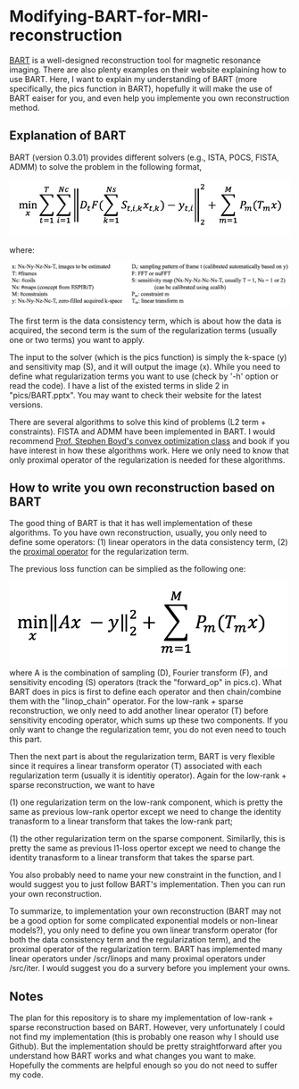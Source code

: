 # Modifying-BART-for-MRI-reconstruction

[BART](https://mrirecon.github.io/bart/) is a well-designed reconstruction tool for magnetic resonance imaging. There are also plenty examples on their website explaining how to use BART. Here, I want to explain my understanding of BART (more specifically, the pics function in BART), hopefully it will make the use of BART eaiser for you, and even help you implemente you own reconstruction method. 



## Explanation of BART
BART (version 0.3.01) provides different solvers (e.g., ISTA, POCS, FISTA, ADMM) to solve the problem in the following format,

<div align="left">
  <img = src="pics/fig1.png" width=“50px” />
</div>

where:
<div align="left">
  <img = src="pics/fig3.png" width=“50px” />
</div>

The first term is the data consistency term, which is about how the data is acquired, the second term is the sum of the regularization terms (usually one or two terms) you want to apply. 

The input to the solver (which is the pics function) is simply the k-space (y) and sensitivity map (S), and it will output the image (x). While you need to define what regularization terms you want to use (check by '-h' option or read the code). I have a list of the existed terms in slide 2 in "pics/BART.pptx". You may want to check their website for the latest versions.

There are several algorithms to solve this kind of problems (L2 term + constraints). FISTA and ADMM have been implemented in BART. I would recommend [Prof. Stephen Boyd's convex optimization class](http://web.stanford.edu/class/ee364a/) and book if you have interest in how these algorithms work. Here we only need to know that only proximal operator of the regularization is needed for these algorithms.

## How to write you own reconstruction based on BART
The good thing of BART is that it has well implementation of these algorithms. To you have own reconstruction, usually, you only need to define some operators: (1) linear operators in the data consistency term, (2) the [proximal operator](https://en.wikipedia.org/wiki/Proximal_operator) for the regularization term. 

The previous loss function can be simplied as the following one:
<div align="left">
  <img = src="pics/fig2.png" width=“50px” />
</div>
where A is the combination of sampling (D), Fourier transform (F), and sensitivity encoding (S) operators (track the "forward_op" in pics.c). What BART does in pics is first to define each operator and then chain/combine them with the "linop_chain" operator. For the low-rank + sparse reconstruction, we only need to add another linear operator (T) before sensitivity encoding operator, which sums up these two components. If you only want to change the regularization temr, you do not even need to touch this part. 

Then the next part is about the regularization term, BART is very flexible since it requires a linear transform operator (T) associated with each regularization term (usually it is identitiy operator). Again for the low-rank + sparse reconstruction, we want to have 

(1) one regularization term on the low-rank component, which is pretty the same as previous low-rank opertor except we need to change the identity tranasform to a linear transform that takes the low-rank part;

(1) the other regularization term on the sparse component. Similarlly, this is pretty the same as previous l1-loss opertor except we need to change the identity tranasform to a linear transform that takes the sparse part.

You also probably need to name your new constraint in the function, and I would suggest you to just follow BART's implementation. Then you can run your own reconstruction. 

To summarize, to implementation your own reconstruction (BART may not be a good option for some complicated exponential models or non-linear models?), you only need to define you own linear transform operator (for both the data consistency term and the regularization term), and the proximal operator of the regularization term. BART has implemented many linear operators under /scr/linops and many proximal operators under /src/iter. I would suggest you do a survery before you implement your owns.

## Notes
The plan for this repository is to share my implementation of low-rank + sparse reconstruction based on BART. However, very unfortunately I could not find my implementation (this is probably one reason why I should use Github). But the implementation should be pretty straightforward after you understand how BART works and what changes you want to make. Hopefully the comments are helpful enough so you do not need to suffer my code. 
